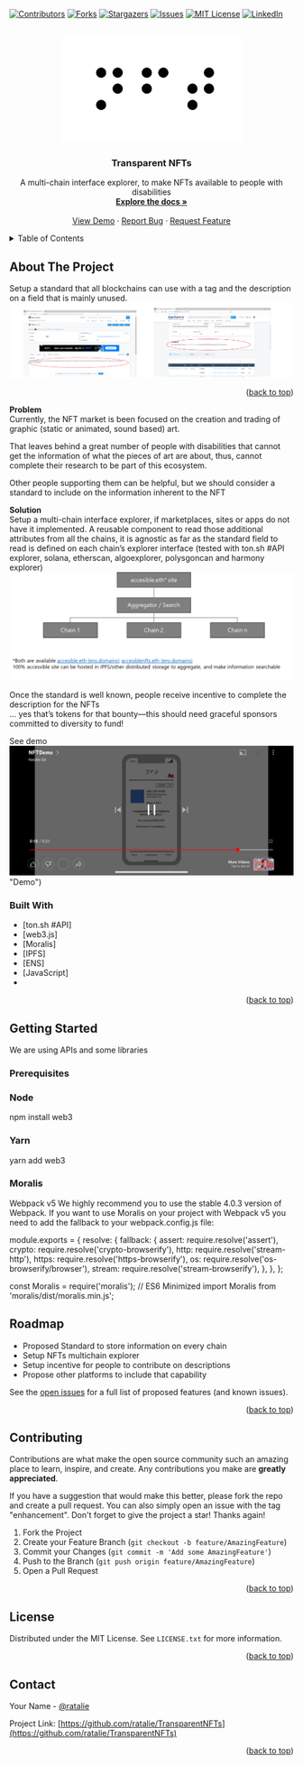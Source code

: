 <div id="top"></div>
<!--
*** USED BEST README Template so leaving the references - ngil 01/14/2022
*** Thanks for checking out the Best-README-Template. If you have a suggestion
*** that would make this better, please fork the repo and create a pull request
*** or simply open an issue with the tag "enhancement".
*** Don't forget to give the project a star!
*** Thanks again! Now go create something AMAZING! :D
-->



<!-- PROJECT SHIELDS -->
<!-- 
*** I'm using markdown "reference style" links for readability.
*** Reference links are enclosed in brackets [ ] instead of parentheses ( ).
*** See the bottom of this document for the declaration of the reference variables
*** for contributors-url, forks-url, etc. This is an optional, concise syntax you may use.
*** https://www.markdownguide.org/basic-syntax/#reference-style-links
-->
[![Contributors][contributors-shield]][contributors-url]
[![Forks][forks-shield]][forks-url]
[![Stargazers][stars-shield]][stars-url]
[![Issues][issues-shield]][issues-url]
[![MIT License][license-shield]][license-url]
[![LinkedIn][linkedin-shield]][linkedin-url]



<!-- PROJECT LOGO -->
<br />
<div align="center">
  <a href="https://github.com/ratalie/TransparentNFTs">
    <img src="images/nftb.png" alt="NFT">
  </a>

<h3 align="center">Transparent NFTs</h3>

  <p align="center">
    A multi-chain interface explorer, to make NFTs available to people with disabilities
    <br />
    <a href="https://github.com/ratalie/TransparentNFTs"><strong>Explore the docs »</strong></a>
    <br />
    <br />
    <a href="https://github.com/ratalie/TransparentNFTs">View Demo</a>
    ·
    <a href="https://github.com/ratalie/TransparentNFTs/issues">Report Bug</a>
    ·
    <a href="https://github.com/ratalie/TransparentNFTs/issues">Request Feature</a>
  </p>
</div>



<!-- TABLE OF CONTENTS -->
<details>
  <summary>Table of Contents</summary>
  <ol>
    <li>
      <a href="#about-the-project">About The Project</a>
      <ul>
        <li><a href="#built-with">Built With</a></li>
      </ul>
    </li>
    <li>
      <a href="#getting-started">Getting Started</a>
      <ul>
        <li><a href="#prerequisites">Prerequisites</a></li>
      </ul>
    </li>
    <li><a href="#roadmap">Roadmap</a></li>
    <li><a href="#contributing">Contributing</a></li>
    <li><a href="#license">License</a></li>
    <li><a href="#contact">Contact</a></li>
  </ol>
</details>



<!-- ABOUT THE PROJECT -->
## About The Project
Setup a standard that all blockchains can use with a tag and the description on a field that is mainly unused.
<img src="images/screen1.png">



<p align="right">(<a href="#top">back to top</a>)</p>
<b>Problem</b><br>
Currently, the NFT market is been focused on the creation and trading of graphic (static or animated, sound based) art.<br>

That leaves behind a great number of people with disabilities that cannot get the information of what the pieces of art are about, thus, cannot complete their research to be part of this ecosystem.<br>

Other people supporting them can be helpful, but we should consider a standard to include on the information inherent to the NFT<br>

<b>Solution</b><br>
Setup a multi-chain interface explorer, if marketplaces, sites or apps do not have it implemented. A reusable component to read those additional attributes from all the chains, it is agnostic as far as the standard field to read is defined on each chain’s explorer interface (tested with ton.sh #API explorer, solana, etherscan, algoexplorer, polysgoncan and harmony explorer)
<img src="images/screen2.png">
  
 Once the standard is well known, people receive incentive to complete the description for the NFTs <br>
… yes that’s tokens for that bounty—this should need graceful sponsors committed to diversity to fund!<br>


See demo
[![TNFTs Demo](https://github.com/ratalie/TransparentNFTs/blob/0342abff3af994230fc0ec0e6b3f4c7a090ccd0e/images/F8FE1110-B641-41AA-B47C-F17900518F45.jpeg)](https://youtu.be/dcHuIpY8nuw) "Demo")

### Built With

* [ton.sh #API]
* [web3.js]
* [Moralis]
* [IPFS]
* [ENS]
* [JavaScript]
*


<p align="right">(<a href="#top">back to top</a>)</p>



<!-- GETTING STARTED -->
## Getting Started

We are using APIs and some libraries

### Prerequisites

### Node
npm install web3
### Yarn
yarn add web3
### Moralis
Webpack v5
We highly recommend you to use the stable 4.0.3 version of Webpack. If you want to use Moralis on your project with Webpack v5 you need to add the fallback to your webpack.config.js file:

module.exports = {
    resolve: {
        fallback: {
            assert: require.resolve('assert'),
            crypto: require.resolve('crypto-browserify'),
            http: require.resolve('stream-http'),
            https: require.resolve('https-browserify'),
            os: require.resolve('os-browserify/browser'),
            stream: require.resolve('stream-browserify'),
        },
    },
};

const Moralis = require('moralis');
// ES6 Minimized
import Moralis from 'moralis/dist/moralis.min.js';

## Roadmap

- Proposed Standard to store information on every chain 
- Setup NFTs multichain explorer
- Setup incentive for people to contribute on descriptions
- Propose other platforms to include that capability

See the [open issues](https://github.com/ratalie/TransparentNFTs/issues) for a full list of proposed features (and known issues).

<p align="right">(<a href="#top">back to top</a>)</p>



<!-- CONTRIBUTING -->
## Contributing

Contributions are what make the open source community such an amazing place to learn, inspire, and create. Any contributions you make are **greatly appreciated**.

If you have a suggestion that would make this better, please fork the repo and create a pull request. You can also simply open an issue with the tag "enhancement".
Don't forget to give the project a star! Thanks again!

1. Fork the Project
2. Create your Feature Branch (`git checkout -b feature/AmazingFeature`)
3. Commit your Changes (`git commit -m 'Add some AmazingFeature'`)
4. Push to the Branch (`git push origin feature/AmazingFeature`)
5. Open a Pull Request

<p align="right">(<a href="#top">back to top</a>)</p>



<!-- LICENSE -->
## License

Distributed under the MIT License. See `LICENSE.txt` for more information.

<p align="right">(<a href="#top">back to top</a>)</p>



<!-- CONTACT -->
## Contact

Your Name - [@ratalie](https://twitter.com/ratalie)  

Project Link: [https://github.com/ratalie/TransparentNFTs](https://github.com/ratalie/TransparentNFTs)

<p align="right">(<a href="#top">back to top</a>)</p>



<!-- MARKDOWN LINKS & IMAGES -->
<!-- https://www.markdownguide.org/basic-syntax/#reference-style-links -->
[contributors-shield]: https://img.shields.io/github/contributors/ratalie/TransparentNFTs.svg?style=for-the-badge
[contributors-url]: https://github.com/ratalie/TransparentNFTs/graphs/contributors
[forks-shield]: https://img.shields.io/github/forks/ratalie/TransparentNFTs.svg?style=for-the-badge
[forks-url]: https://github.com/ratalie/TransparentNFTs/network/members
[stars-shield]: https://img.shields.io/github/stars/ratalie/TransparentNFTs.svg?style=for-the-badge
[stars-url]: https://github.com/ratalie/TransparentNFTs/stargazers
[issues-shield]: https://img.shields.io/github/issues/ratalie/TransparentNFTs.svg?style=for-the-badge
[issues-url]: https://github.com/ratalie/TransparentNFTs/issues
[license-shield]: https://img.shields.io/github/license/ratalie/repo_name.svg?style=for-the-badge
[license-url]: https://github.com/ratalie/TransparentNFTs/blob/master/LICENSE.txt
[linkedin-shield]: https://img.shields.io/badge/-LinkedIn-black.svg?style=for-the-badge&logo=linkedin&colorB=555
[linkedin-url]: https://linkedin.com/in/nataliegil
[product-screenshot]: images/screenshot.png

